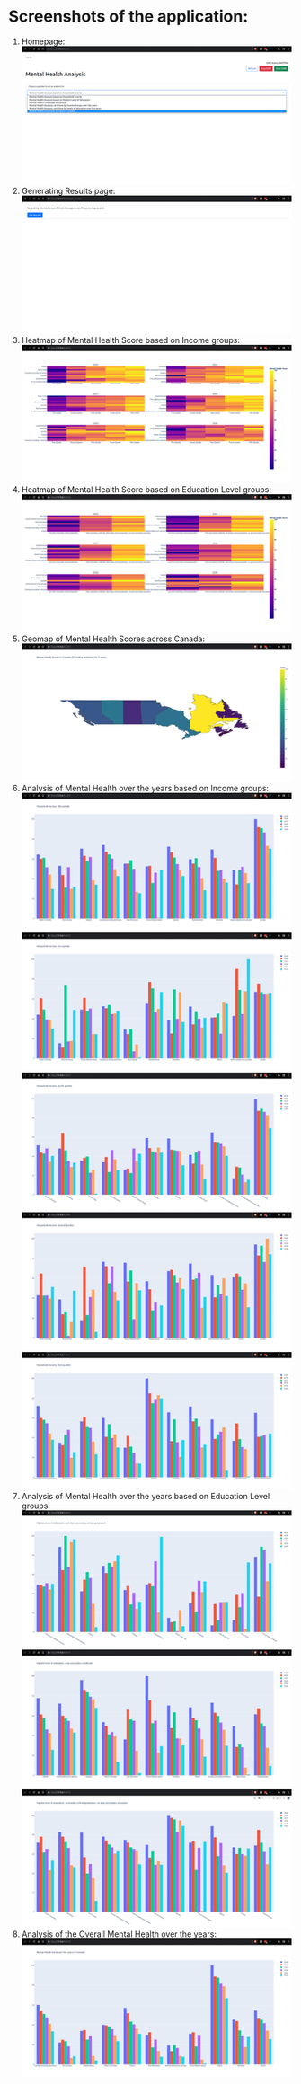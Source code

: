 # Screenshots of the application:

1. Homepage: ![](../images/p1.png)
2. Generating Results page: ![](../images/p2.png)
3. Heatmap of Mental Health Score based on Income groups: ![](../images/q2.png)
4. Heatmap of Mental Health Score based on Education Level groups: ![](../images/q1.png)
5. Geomap of Mental Health Scores across Canada: ![](../images/q3.png)
6. Analysis of Mental Health over the years based on Income
   groups:![](../images/q4_1.png)![](../images/q4_2.png)![](../images/q4_3.png)![](../images/q4_4.png)![](../images/q4_5.png)
7. Analysis of Mental Health over the years based on Education Level
   groups:![](../images/q5_1.png)![](../images/q5_2.png)![](../images/q5_3.png)
8. Analysis of the Overall Mental Health over the years:![](../images/q6.png)